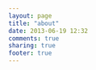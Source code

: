 ```yaml
---
layout: page
title: "about"
date: 2013-06-19 12:32
comments: true
sharing: true
footer: true
---
```

